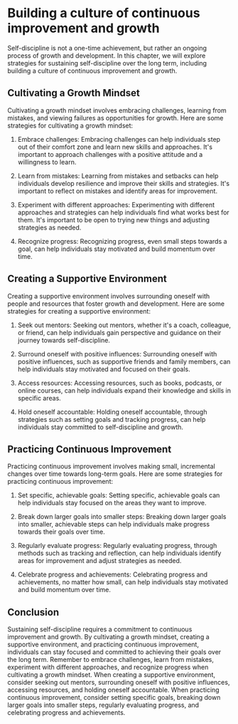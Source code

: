 Building a culture of continuous improvement and growth
===============================================================================================

Self-discipline is not a one-time achievement, but rather an ongoing process of growth and development. In this chapter, we will explore strategies for sustaining self-discipline over the long term, including building a culture of continuous improvement and growth.

Cultivating a Growth Mindset
----------------------------

Cultivating a growth mindset involves embracing challenges, learning from mistakes, and viewing failures as opportunities for growth. Here are some strategies for cultivating a growth mindset:

1. Embrace challenges: Embracing challenges can help individuals step out of their comfort zone and learn new skills and approaches. It's important to approach challenges with a positive attitude and a willingness to learn.

2. Learn from mistakes: Learning from mistakes and setbacks can help individuals develop resilience and improve their skills and strategies. It's important to reflect on mistakes and identify areas for improvement.

3. Experiment with different approaches: Experimenting with different approaches and strategies can help individuals find what works best for them. It's important to be open to trying new things and adjusting strategies as needed.

4. Recognize progress: Recognizing progress, even small steps towards a goal, can help individuals stay motivated and build momentum over time.

Creating a Supportive Environment
---------------------------------

Creating a supportive environment involves surrounding oneself with people and resources that foster growth and development. Here are some strategies for creating a supportive environment:

1. Seek out mentors: Seeking out mentors, whether it's a coach, colleague, or friend, can help individuals gain perspective and guidance on their journey towards self-discipline.

2. Surround oneself with positive influences: Surrounding oneself with positive influences, such as supportive friends and family members, can help individuals stay motivated and focused on their goals.

3. Access resources: Accessing resources, such as books, podcasts, or online courses, can help individuals expand their knowledge and skills in specific areas.

4. Hold oneself accountable: Holding oneself accountable, through strategies such as setting goals and tracking progress, can help individuals stay committed to self-discipline and growth.

Practicing Continuous Improvement
---------------------------------

Practicing continuous improvement involves making small, incremental changes over time towards long-term goals. Here are some strategies for practicing continuous improvement:

1. Set specific, achievable goals: Setting specific, achievable goals can help individuals stay focused on the areas they want to improve.

2. Break down larger goals into smaller steps: Breaking down larger goals into smaller, achievable steps can help individuals make progress towards their goals over time.

3. Regularly evaluate progress: Regularly evaluating progress, through methods such as tracking and reflection, can help individuals identify areas for improvement and adjust strategies as needed.

4. Celebrate progress and achievements: Celebrating progress and achievements, no matter how small, can help individuals stay motivated and build momentum over time.

Conclusion
----------

Sustaining self-discipline requires a commitment to continuous improvement and growth. By cultivating a growth mindset, creating a supportive environment, and practicing continuous improvement, individuals can stay focused and committed to achieving their goals over the long term. Remember to embrace challenges, learn from mistakes, experiment with different approaches, and recognize progress when cultivating a growth mindset. When creating a supportive environment, consider seeking out mentors, surrounding oneself with positive influences, accessing resources, and holding oneself accountable. When practicing continuous improvement, consider setting specific goals, breaking down larger goals into smaller steps, regularly evaluating progress, and celebrating progress and achievements.
